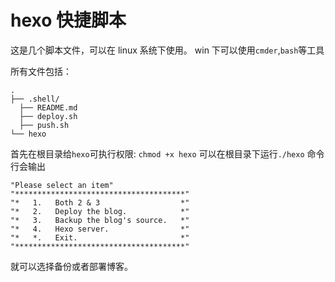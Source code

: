 # hexo 快捷脚本

这是几个脚本文件，可以在 linux 系统下使用。
win 下可以使用`cmder`,`bash`等工具

所有文件包括：

```plain
.
├── .shell/
  ├── README.md
  ├── deploy.sh
  ├── push.sh
└── hexo
```

首先在根目录给`hexo`可执行权限: `chmod +x hexo`
可以在根目录下运行`./hexo`
命令行会输出

```plain
"Please select an item"
"**************************************"
"*   1.   Both 2 & 3                  *"
"*   2.   Deploy the blog.            *"
"*   3.   Backup the blog's source.   *"
"*   4.   Hexo server.                *"
"*   *.   Exit.                       *"
"**************************************"
```

就可以选择备份或者部署博客。
